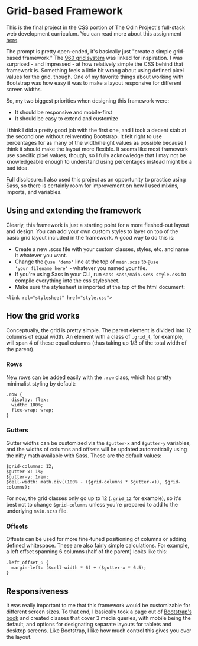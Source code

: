# Grid-based Framework

This is the final project in the CSS portion of The Odin Project's full-stack web development curriculum. You can read more about this assignment [here](https://www.theodinproject.com/paths/full-stack-ruby-on-rails/courses/html-and-css/lessons/design-your-own-grid-based-framework).

The prompt is pretty open-ended, it's basically just "create a simple grid-based framework." The [960 grid system](http://960.gs/) was linked for inspiration. I was surprised - and impressed - at how relatively simple the CSS behind that framework is. Something feels a little bit wrong about using defined pixel values for the grid, though. One of my favorite things about working with Bootstrap was how easy it was to make a layout responsive for different screen widths.

So, my two biggest priorities when designing this framework were:
* It should be responsive and mobile-first
* It should be easy to extend and customize

I think I did a pretty good job with the first one, and I took a decent stab at the second one without reinventing Bootstrap. It felt right to use percentages for as many of the width/height values as possible because I think it should make the layout more flexible. It seems like most framework use specific pixel values, though, so I fully acknowledge that I may not be knowledgeable enough to understand using percentages instead might be a bad idea.

Full disclosure: I also used this project as an opportunity to practice using Sass, so there is certainly room for improvement on how I used mixins, imports, and variables.

## Using and extending the framework

Clearly, this framework is just a starting point for a more fleshed-out layout and design. You can add your own custom styles to layer on top of the basic grid layout included in the framework. A good way to do this is:

* Create a new .scss file with your custom classes, styles, etc. and name it whatever you want.
* Change the `@use 'demo'` line at the top of `main.scss` to `@use 'your_filename_here'` - whatever you named your file.
* If you're using Sass in your CLI, run `sass sass/main.scss style.css` to compile everything into the css stylesheet.
* Make sure the stylesheet is imported at the top of the html document:
```
<link rel="stylesheet" href="style.css">
```

## How the grid works

Conceptually, the grid is pretty simple. The parent element is divided into 12 columns of equal width. An element with a class of `.grid_4`, for example, will span 4 of these equal columns (thus taking up 1/3 of the total width of the parent).

### Rows

New rows can be added easily with the `.row` class, which has pretty minimalist styling by default:

```
.row {
  display: flex;
  width: 100%;
  flex-wrap: wrap;
}
```

### Gutters

Gutter widths can be customized via the `$gutter-x` and `$gutter-y` variables, and the widths of columns and offsets will be updated automatically using the nifty math available with Sass. These are the default values:

```
$grid-columns: 12;
$gutter-x: 1%;
$gutter-y: 1rem;
$cell-width: math.div((100% - ($grid-columns * $gutter-x)), $grid-columns);
```

For now, the grid classes only go up to 12 (`.grid_12` for example), so it's best not to change `$grid-columns` unless you're prepared to add to the underlying `main.scss` file.

### Offsets

Offsets can be used for more fine-tuned positioning of columns or adding defined whitespace. These are also fairly simple calculations. For example, a left offset spanning 6 columns (half of the parent) looks like this:

```
.left_offset_6 {
  margin-left: ($cell-width * 6) + ($gutter-x * 6.5);
}
```

## Responsiveness

It was really important to me that this framework would be customizable for different screen sizes. To that end, I basically took a page out of [Bootstrap's book](https://getbootstrap.com/docs/5.0/layout/grid/#responsive-classes) and created classes that cover 3 media queries, with mobile being the default, and options for designating separate layouts for tablets and desktop screens. Like Bootstrap, I like how much control this gives you over the layout.